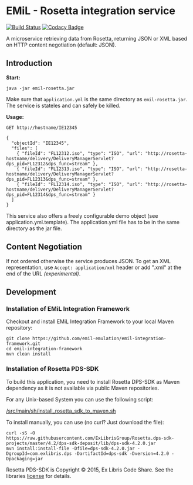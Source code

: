 # EMiL - Rosetta integration service
[![Build Status](https://travis-ci.org/emil-emulation/emil-rosetta.svg?branch=master)](https://travis-ci.org/emil-emulation/emil-rosetta)
[![Codacy Badge](https://api.codacy.com/project/badge/grade/8d0a037738f541138b067d8cda7a269b)](https://www.codacy.com/app/marcus_2/emil-rosetta)


A microservice retrieving data from Rosetta, returning JSON or XML based on HTTP content negotiation (default: JSON).

## Introduction

**Start:**

    java -jar emil-rosetta.jar

Make sure that `application.yml` is the same directory as `emil-rosetta.jar`. The service is stateles and can safely be killed.

**Usage:**

    GET http://hostname/IE12345

    {
      "objectId": "IE12345",
      "files": [
        { "fileId": "FL12312.iso", "type": "ISO", "url": "http://rosetta-hostname/delivery/DeliveryManagerServlet?dps_pid=FL12312&dps_func=stream" },
        { "fileId": "FL12313.iso", "type": "ISO", "url": "http://rosetta-hostname/delivery/DeliveryManagerServlet?dps_pid=FL12313&dps_func=stream" },
        { "fileId": "FL12314.iso", "type": "ISO", "url": "http://rosetta-hostname/delivery/DeliveryManagerServlet?dps_pid=FL12314&dps_func=stream" }
      ]
    }

This service also offers a freely configurable demo object (see application.yml.template). The application.yml file has to be in the same directory as the jar file.

## Content Negotiation

If not ordered otherwise the service produces JSON. To get an XML representation, use `Accept: application/xml` header or add ".xml" at the end of the URL *(experimental)*.

## Development

### Installation of EMiL Integration Framework

Checkout and install EMiL Integration Framework to your local Maven repository:

    git clone https://github.com/emil-emulation/emil-integration-framework.git
    cd emil-integration-framework
    mvn clean install

### Installation of Rosetta PDS-SDK

To build this application, you need to install Rosetta DPS-SDK as Maven dependency as it is not available via public Maven repositories.

For any Unix-based System you can use the following script:

[/src/main/sh/install_rosetta_sdk_to_maven.sh](https://github.com/emil-emulation/emil-rosetta/blob/master/src/main/sh/install_rosetta_sdk_to_maven.sh)

To install manually, you can use (no curl? Just download the file):

    curl -sS -O https://raw.githubusercontent.com/ExLibrisGroup/Rosetta.dps-sdk-projects/master/4.2/dps-sdk-deposit/lib/dps-sdk-4.2.0.jar
    mvn install:install-file -Dfile=dps-sdk-4.2.0.jar -DgroupId=com.exlibris.dps -DartifactId=dps-sdk -Dversion=4.2.0 -Dpackaging=jar

Rosetta PDS-SDK is Copyright © 2015, Ex Libris Code Share. See the libraries [license](https://github.com/ExLibrisGroup/Rosetta.dps-sdk-projects/blob/master/LICENSE) for details.
